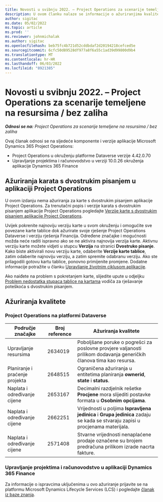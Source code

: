 ```yaml
---
title: Novosti u svibnju 2022. – Project Operations za scenarije temeljene na resursima / bez zaliha
description: U ovom članku nalaze se informacije o ažuriranjima kvalitete dostupnima u izdanju aplikacije Microsoft Dynamics 365 Project Operations iz svibnja 2022. za scenarije koji se temelje na resursu / bez zaliha.
author: sigitac
ms.date: 05/02/2022
ms.topic: article
ms.prod: ''
ms.reviewer: johnmichalak
ms.author: sigitac
ms.openlocfilehash: beb75fc4b721d52cddbdaf2d20194218cefced5e
ms.sourcegitcommit: 6cfc50d89528df977a8f6a55c1ad39d99800d9b4
ms.translationtype: MT
ms.contentlocale: hr-HR
ms.lasthandoff: 06/03/2022
ms.locfileid: "8921385"
---
```

# <a name="whats-new-may-2022---project-operations-for-resourcenon-stocked-based-scenarios"></a>Novosti u svibnju 2022. – Project Operations za scenarije temeljene na resursima / bez zaliha

_**Odnosi se na:** Project Operations za scenarije temeljene na resursima / bez zaliha_

Ovaj članak odnosi se na sljedeće komponente i verzije aplikacije Microsoft Dynamics 365 Project Operations:

- Project Operations u okruženju platforme Dataverse verzije 4.42.0.70
- Upravljanje projektima i računovodstvo u verziji 10.0.26 okruženja aplikacije Dynamics 365 Finance

## <a name="project-operations-dual-write-maps-updates"></a>Ažuriranja karata s dvostrukim pisanjem u aplikaciji Project Operations

U ovom izdanju nema ažuriranja za karte s dvostrukim pisanjem aplikacije Project Operations. Za trenutačni popis i verzije karata s dvostrukim pisanjem aplikacije Project Operations pogledajte [Verzije karte s dvostrukim pisanjem aplikacije Project Operations](../environment/resource-dual-write-maps.md).

Uvijek pokrenite najnoviju verziju karte u svom okruženju i omogućite sve povezane karte tablice dok ažurirate svoje rješenje Project Operations Dataverse i verziju rješenja Financija. Određene značajke i mogućnosti možda neće raditi ispravno ako se ne aktivira najnovija verzija karte. Aktivnu verziju karte možete vidjeti u stupcu **Verzija** na stranici **Dvostruko pisanje**. Kako biste aktivirali novu verziju karte, odaberite **Verzije karte tablice**, zatim odaberite najnoviju verziju, a zatim spremite odabranu verziju. Ako ste prilagodili gotovu kartu tablice, ponovno primijenite promjene. Dodatne informacije potražite u članku [Upravljanje životnim ciklusom aplikacije](/dynamics365/fin-ops-core/dev-itpro/data-entities/dual-write/app-lifecycle-management).

Ako naiđete na problem s pokretanjem karte, slijedite upute u odjeljku [Problem nedostatka stupaca tablice na kartama](/dynamics365/fin-ops-core/dev-itpro/data-entities/dual-write/dual-write-troubleshooting-finops-upgrades#missing-table-columns-issue-on-maps) vodiča za rješavanje poteškoća s dvostrukim pisanjem.

## <a name="quality-updates"></a>Ažuriranja kvalitete
### <a name="project-operations-on-dataverse"></a>Project Operations na platformi Dataverse

| Područje značajke | Broj reference | Ažuriranja kvalitete |
| --- | --- | --- |
| Upravljanje resursima | 2634019 | Poboljšane poruke o pogrešci za poslovne provjere valjanosti prilikom dodavanja generičkih članova tima kao resursa. |
| Planiranje i praćenje projekta | 2648515 | Ograničena ažuriranja u entitetima planiranja **ownerid**, **state** i **status**. |
| Naplata i određivanje cijene | 2653167 | Decimalni razdjelnik rešetke **Procjene** mora slijediti postavke formata u **Osobnim opcijama**. |
| Naplata i određivanje cijene| 2662251 | Vrijednosti u poljima **Ispravljena jedinica** i **Grupa jedinica** zadaju se kada se stvaraju zapisi u procjenama materijala. |
| Naplata i određivanje cijene| 2571408 | Stvarne vrijednosti nenaplaćene prodaje označene su brojem predračuna prilikom izrade nacrta fakture. |

### <a name="project-management-and-accounting-in-dynamics-365-finance"></a>Upravljanje projektima i računovodstvo u aplikaciji Dynamics 365 Finance

Za informacije o ispravcima uključenima u ovo ažuriranje prijavite se na platformu Microsoft Dynamics Lifecycle Services (LCS) i pogledajte [članak iz baze znanja](https://fix.lcs.dynamics.com/Issue/Details?bugId=662864).
